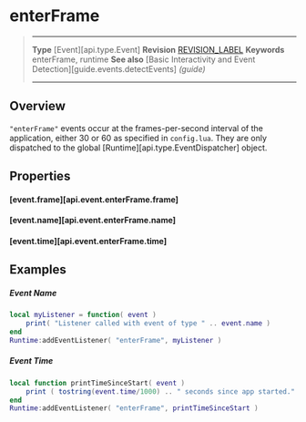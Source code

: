 
# enterFrame

> --------------------- ------------------------------------------------------------------------------------------
> __Type__              [Event][api.type.Event]
> __Revision__          [REVISION_LABEL](REVISION_URL)
> __Keywords__          enterFrame, runtime
> __See also__          [Basic Interactivity and Event Detection][guide.events.detectEvents] _(guide)_
> --------------------- ------------------------------------------------------------------------------------------

## Overview

`"enterFrame"` events occur at the <nobr>frames-per-second</nobr> interval of the application, either 30 or 60 as specified in `config.lua`. They are only dispatched to the global [Runtime][api.type.EventDispatcher] object.


## Properties

#### [event.frame][api.event.enterFrame.frame]

#### [event.name][api.event.enterFrame.name]

#### [event.time][api.event.enterFrame.time]


## Examples

##### Event Name

``````lua
local myListener = function( event )
    print( "Listener called with event of type " .. event.name )
end
Runtime:addEventListener( "enterFrame", myListener )
``````

##### Event Time

``````lua
local function printTimeSinceStart( event )
	print ( tostring(event.time/1000) .. " seconds since app started." )
end 
Runtime:addEventListener( "enterFrame", printTimeSinceStart )
``````
